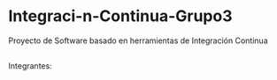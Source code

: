 # Integraci-n-Continua-Grupo3
Proyecto de Software basado en herramientas de Integración Continua

##
Integrantes:
